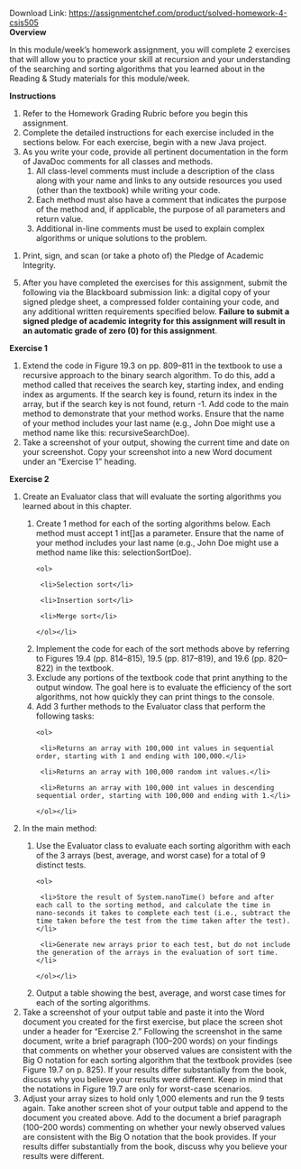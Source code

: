 Download Link: https://assignmentchef.com/product/solved-homework-4-csis505
<br>
<strong>Overview</strong>

In this module/week’s homework assignment, you will complete 2 exercises that will allow you to practice your skill at recursion and your understanding of the searching and sorting algorithms that you learned about in the Reading &amp; Study materials for this module/week.

<strong> </strong>

<strong>Instructions</strong>

<ol>

 <li>Refer to the Homework Grading Rubric before you begin this assignment.</li>

 <li>Complete the detailed instructions for each exercise included in the sections below. For each exercise, begin with a new Java project.</li>

 <li>As you write your code, provide all pertinent documentation in the form of JavaDoc comments for all classes and methods.

  <ol>

   <li>All class-level comments must include a description of the class along with your name and links to any outside resources you used (other than the textbook) while writing your code.</li>

   <li>Each method must also have a comment that indicates the purpose of the method and, if applicable, the purpose of all parameters and return value.</li>

   <li>Additional in-line comments must be used to explain complex algorithms or unique solutions to the problem.</li>

  </ol></li>

</ol>

<ol>

 <li>Print, sign, and scan (or take a photo of) the Pledge of Academic Integrity.</li>

</ol>

<ol start="5">

 <li>After you have completed the exercises for this assignment, submit the following via the Blackboard submission link: a digital copy of your signed pledge sheet, a compressed folder containing your code, and any additional written requirements specified below. <strong>Failure to submit a signed pledge of academic integrity for this assignment will result in an automatic grade of zero (0) for this assignment</strong>.</li>

</ol>

<strong> </strong>

<strong>Exercise 1</strong>

<ol>

 <li>Extend the code in Figure 19.3 on pp. 809–811 in the textbook to use a recursive approach to the binary search algorithm. To do this, add a method called that receives the search key, starting index, and ending index as arguments. If the search key is found, return its index in the array, but if the search key is not found, return -1. Add code to the main method to demonstrate that your method works. Ensure that the name of your method includes your last name (e.g., John Doe might use a method name like this: recursiveSearchDoe).</li>

 <li>Take a screenshot of your output, showing the current time and date on your screenshot. Copy your screenshot into a new Word document under an “Exercise 1” heading.</li>

</ol>

<strong></strong>

<strong> </strong>

<strong>Exercise 2</strong>

<ol>

 <li>Create an Evaluator class that will evaluate the sorting algorithms you learned about in this chapter.</li>

</ol>

<ol>

 <li style="list-style-type: none;">

  <ol>

   <li>Create 1 method for each of the sorting algorithms below. Each method must accept 1 int[]as a parameter. Ensure that the name of your method includes your last name (e.g., John Doe might use a method name like this: selectionSortDoe).</li>

  </ol></li>

</ol>

<ol>

 <li style="list-style-type: none;">

  <ol>

   <li style="list-style-type: none;">

    <ol>

     <li>Selection sort</li>

     <li>Insertion sort</li>

     <li>Merge sort</li>

    </ol></li>

   <li>Implement the code for each of the sort methods above by referring to Figures 19.4 (pp. 814–815), 19.5 (pp. 817–819), and 19.6 (pp. 820–822) in the textbook.</li>

   <li>Exclude any portions of the textbook code that print anything to the output window. The goal here is to evaluate the efficiency of the sort algorithms, not how quickly they can print things to the console.</li>

   <li>Add 3 further methods to the Evaluator class that perform the following tasks:</li>

  </ol></li>

</ol>

<ol>

 <li style="list-style-type: none;">

  <ol>

   <li style="list-style-type: none;">

    <ol>

     <li>Returns an array with 100,000 int values in sequential order, starting with 1 and ending with 100,000.</li>

     <li>Returns an array with 100,000 random int values.</li>

     <li>Returns an array with 100,000 int values in descending sequential order, starting with 100,000 and ending with 1.</li>

    </ol></li>

  </ol></li>

 <li>In the main method:</li>

</ol>

<ol>

 <li style="list-style-type: none;">

  <ol>

   <li>Use the Evaluator class to evaluate each sorting algorithm with each of the 3 arrays (best, average, and worst case) for a total of 9 distinct tests.</li>

  </ol></li>

</ol>

<ol>

 <li style="list-style-type: none;">

  <ol>

   <li style="list-style-type: none;">

    <ol>

     <li>Store the result of System.nanoTime() before and after each call to the sorting method, and calculate the time in nano-seconds it takes to complete each test (i.e., subtract the time taken before the test from the time taken after the test).</li>

     <li>Generate new arrays prior to each test, but do not include the generation of the arrays in the evaluation of sort time.</li>

    </ol></li>

   <li>Output a table showing the best, average, and worst case times for each of the sorting algorithms.</li>

  </ol></li>

 <li>Take a screenshot of your output table and paste it into the Word document you created for the first exercise, but place the screen shot under a header for “Exercise 2.” Following the screenshot in the same document, write a brief paragraph (100–200 words) on your findings that comments on whether your observed values are consistent with the Big O notation for each sorting algorithm that the textbook provides (see Figure 19.7 on p. 825). If your results differ substantially from the book, discuss why you believe your results were different. Keep in mind that the notations in Figure 19.7 are only for worst-case scenarios.</li>

 <li>Adjust your array sizes to hold only 1,000 elements and run the 9 tests again. Take another screen shot of your output table and append to the document you created above. Add to the document a brief paragraph (100–200 words) commenting on whether your newly observed values are consistent with the Big O notation that the book provides. If your results differ substantially from the book, discuss why you believe your results were different.</li>

</ol>





